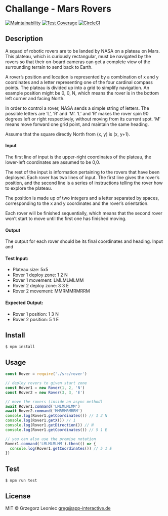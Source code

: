 # Challange - Mars Rovers 

[![Maintainability](https://api.codeclimate.com/v1/badges/fba6c77aff3085434969/maintainability)](https://codeclimate.com/github/appinteractive/ChallangeMarsRover/maintainability) 
[![Test Coverage](https://api.codeclimate.com/v1/badges/fba6c77aff3085434969/test_coverage)](https://codeclimate.com/github/appinteractive/ChallangeMarsRover/test_coverage)
[![CircleCI](https://circleci.com/gh/appinteractive/ChallangeMarsRover.svg?style=svg)](https://circleci.com/gh/appinteractive/ChallangeMarsRover)

## Description
A squad of robotic rovers are to be landed by NASA on a plateau on Mars. This plateau, which is curiously rectangular, must be navigated by the rovers so that their on-board cameras can get a complete view of the surrounding terrain to send back to Earth.

A rover’s position and location is represented by a combination of x and y coordinates and a letter representing one of the four cardinal compass points. The plateau is divided up into a grid to simplify navigation. An example position might be 0, 0, N, which means the rover is in the bottom left corner and facing North.

In order to control a rover, NASA sends a simple string of letters. The possible letters are ‘L’, ‘R’ and ‘M’. ‘L’ and ‘R’ makes the rover spin 90 degrees left or right respectively, without moving from its current spot. ‘M’ means move forward one grid point, and maintain the same heading.

Assume that the square directly North from (x, y) is (x, y+1).

#### Input 
The first line of input is the upper-right coordinates of the plateau, the lower-left coordinates are assumed to be 0,0.

The rest of the input is information pertaining to the rovers that have been deployed. Each rover has two lines of input. The first line gives the rover’s position, and the second line is a series of instructions telling the rover how to explore the plateau.

The position is made up of two integers and a letter separated by spaces, corresponding to the x and y coordinates and the rover’s orientation.

Each rover will be finished sequentially, which means that the second rover won’t start to move until the first one has finished moving.

#### Output 
The output for each rover should be its final coordinates and heading. Input and 

#### Test Input:
- Plateau size: 5x5
- Rover 1 deploy zone: 1 2 N 
- Rover 1 movement: LMLMLMLMM 
- Rover 2 deploy zone: 3 3 E 
- Rover 2 movement: MMRMMRMRRM

#### Expected Output:
- Rover 1 position: 1 3 N
- Rover 2 position: 5 1 E

## Install

```
$ npm install
```


## Usage

```js
const Rover = require('./src/rover')

// deploy rovers to given start zone
const Rover1 = new Rover(1, 2, 'N')
const Rover2 = new Rover(3, 3, 'E')

// move the rovers (inside an async method)
await Rover1.command('LMLMLMLMM')
await Rover2.command('MMRMMRMRRM')
console.log(Rover1.getCoordinates()) // 1 3 N
console.log(Rover1.getX()) // 1
console.log(Rover1.getDirection()) // N
console.log(Rover1.getCoordinates()) // 5 1 E

// you can also use the promise notation
Rover1.command('LMLMLMLMM').then(() => {
  console.log(Rover1.getCoordinates()) // 5 1 E
})
```

## Test

```
$ npm run test
```

## License

MIT © Grzegorz Leoniec <greg@app-interactive.de>
